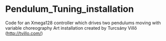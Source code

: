 # Pendulum_Tuning_installation
Code for an Xmega128 controller which drives two pendulums moving with variable choreography 
Art installation created by Turcsány Villő (http://tvillo.com/)
